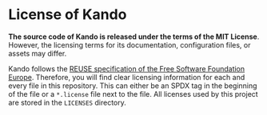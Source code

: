 # License of Kando

**The source code of Kando is released under the terms of the MIT License**.
However, the licensing terms for its documentation, configuration files, or assets may differ.

Kando follows the [REUSE specification of the Free Software Foundation Europe](https://reuse.software/).
Therefore, you will find clear licensing information for each and every file in this repository.
This can either be an SPDX tag in the beginning of the file or a `*.license` file next to the file.
All licenses used by this project are stored in the `LICENSES` directory.